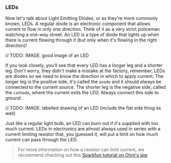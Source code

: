 ### LEDs

Now let's talk about Light Emitting Diodes, or as they're more commonly known, LEDs. A regular diode is an electronic component that allows current to flow in only one direction. Think of it as a very strict policeman watching a one-way street. An LED is a type of diode that lights up when there is current flowing through it (but only when it's flowing in the right direction)!

// TODO: IMAGE: good image of an LED

If you look closely, you'll see that every LED has a longer leg and a shorter leg. Don't worry, they didn't make a mistake at the factory, remember, LEDs are diodes so we need to know the direction in which to apply current. The longer leg is the positive side, it's called the `anode` and it should always be connected to the current source. The shorter leg is the negative side, called the `cathode`, where the current exits the LED. Always connect this side to ground.

// TODO: IMAGE: labelled drawing of an LED (include the flat side thing as well)

Just like a regular light bulb, an LED can burn out if it's supplied with too much current. LEDs in electronics are almost always used in series with a current limiting resistor that, you guessed it, will put a limit on how much current can pass through the LED.

> For more information on how a resistor can limit current, we recommend checking out this [Sparkfun tutorial on Ohm's law](https://learn.sparkfun.com/tutorials/voltage-current-resistance-and-ohms-law)
